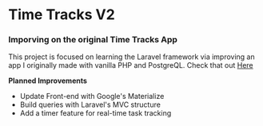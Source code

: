 # Time Tracks V2 
### Imporving on the original Time Tracks App

This project is focused on learning the Laravel framework via improving an app I originally made with vanilla PHP and PostgreQL. Check that out [Here](https://github.com/david-vanderhaar/task-keeper)

__Planned Improvements__

* Update Front-end with Google's Materialize
* Build queries with Laravel's MVC structure
* Add a timer feature for real-time task tracking 